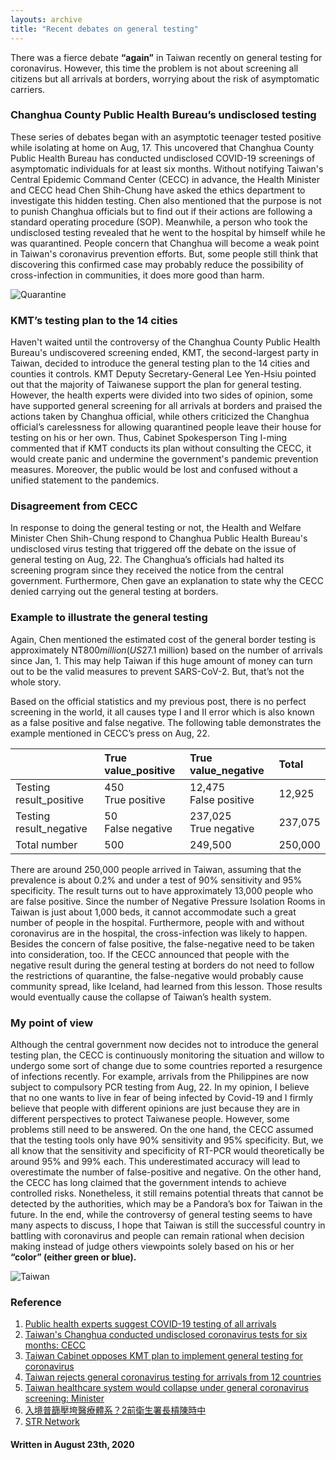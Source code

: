 ```yaml
---
layouts: archive
title: "Recent debates on general testing"
---
```

There was a fierce debate **“again”** in Taiwan recently on general testing for coronavirus. However, this time the problem is not about screening all citizens but all arrivals at borders, worrying about the risk of asymptomatic carriers.

### Changhua County Public Health Bureau’s undisclosed testing
These series of debates began with an asymptotic teenager tested positive while 
isolating at home on Aug, 17. This uncovered that Changhua County Public Health Bureau has conducted undisclosed COVID-19 screenings of asymptomatic individuals for at least six months. Without notifying Taiwan's Central Epidemic Command Center (CECC) in advance, the Health Minister and CECC head Chen Shih-Chung have asked the ethics department to investigate this hidden testing. Chen also mentioned that the purpose is not to punish Changhua officials but to find out if their actions are following a standard operating procedure (SOP). Meanwhile, a person who took the undisclosed testing revealed that he went to the hospital by himself while he was quarantined. People concern that Changhua will become a weak point in Taiwan's coronavirus prevention efforts. 
But, some people still think that discovering this confirmed case may probably reduce the possibility of cross-infection in communities, it does more good than harm.

![Quarantine]( https://media.giphy.com/media/eKJ6L7hxdN1DYVKLkK/giphy.gif)

### KMT’s testing plan to the 14 cities
Haven't waited until the controversy of the Changhua County Public Health Bureau's undiscovered screening ended, KMT, the second-largest party in Taiwan, decided to introduce the general testing plan to the 14 cities and counties it controls. KMT Deputy Secretary-General Lee Yen-Hsiu pointed out that the majority of Taiwanese support the plan for general testing. However, the health experts were divided into two sides of opinion, some have supported general screening for all arrivals at borders and praised the actions taken by Changhua official, while others criticized the Changhua official’s carelessness for allowing quarantined people leave their house for testing on his or her own. Thus, Cabinet Spokesperson Ting I-ming commented that if KMT conducts its plan without consulting the CECC, it would create panic and undermine the government's pandemic prevention measures. Moreover, the public would be lost and confused without a unified statement to the pandemics.

### Disagreement from CECC
In response to doing the general testing or not, the Health and Welfare Minister Chen Shih-Chung respond to Changhua Public Health Bureau's undisclosed virus testing that triggered off the debate on the issue of general testing on Aug, 22. The Changhua’s officials had halted its screening program since they received the notice from the central government. Furthermore, Chen gave an explanation to state why the CECC denied carrying out the general testing at borders.

### Example to illustrate the general testing
Again, Chen mentioned the estimated cost of the general border testing is approximately NT$800 million (US$27.1 million) based on the number of arrivals since Jan, 1. This may help Taiwan if this huge amount of money can turn out to be the valid measures to prevent SARS-CoV-2. But, that’s not the whole story. 

Based on the official statistics and my previous post, there is no perfect screening in the world, it all causes type I and II error which is also known as a false positive and false negative. The following table demonstrates the example mentioned in CECC’s press on Aug, 22.

|  |True value_positive | True value_negative | Total|
| :----------------------------- | :------------ | :------------ |:------- |
| Testing result_positive | 450 <br /> True positive | 12,475 <br /> False positive | 12,925 | 
| Testing result_negative | 50 <br /> False negative | 237,025 <br /> True negative | 237,075 |
| Total number| 500 | 249,500 | 250,000| 

There are around 250,000 people arrived in Taiwan, assuming that the prevalence is about 0.2% and under a test of 90% sensitivity and 95% specificity. The result turns out to have approximately 13,000 people who are false positive. Since the number of Negative Pressure Isolation Rooms in Taiwan is just about 1,000 beds, it cannot accommodate such a great number of people in the hospital. Furthermore, people with and without coronavirus are in the hospital, the cross-infection was likely to happen. 
Besides the concern of false positive, the false-negative need to be taken into consideration, too. If the CECC announced that people with the negative result during the general testing at borders do not need to follow the restrictions of quarantine, the false-negative would probably cause community spread, like Iceland, had learned from this lesson.
Those results would eventually cause the collapse of Taiwan’s health system.

### My point of view
Although the central government now decides not to introduce the general testing plan, the CECC is continuously monitoring the situation and willow to undergo some sort of change due to some countries reported a resurgence of infections recently. For example, arrivals from the Philippines are now subject to compulsory PCR testing from Aug, 22. In my opinion, I believe that no one wants to live in fear of being infected by Covid-19 and I firmly believe that people with different opinions are just because they are in different perspectives to protect Taiwanese people. However, some problems still need to be answered. On the one hand, the CECC assumed that the testing tools only have 90% sensitivity and 95% specificity. But, we all know that the sensitivity and specificity of RT-PCR would theoretically be around 95% and 99% each. This underestimated accuracy will lead to overestimate the number of false-positive and negative. On the other hand, the CECC has long claimed that the government intends to achieve controlled risks. Nonetheless, it still remains potential threats that cannot be detected by the authorities, which may be a Pandora’s box for Taiwan in the future.
In the end, while the controversy of general testing seems to have many aspects to discuss, I hope that Taiwan is still the successful country in battling with coronavirus and people can remain rational when decision making instead of judge others viewpoints solely based on his or her **“color” (either green or blue).**

![Taiwan](https://media.giphy.com/media/Uqf2XQRtBnOxzv4gYm/giphy.gif)

### Reference
1. [Public health experts suggest COVID-19 testing of all arrivals]( https://focustaiwan.tw/society/202006290013)
2. [Taiwan's Changhua conducted undisclosed coronavirus tests for six months: CECC]( https://www.taiwannews.com.tw/en/news/3991295)
3. [Taiwan Cabinet opposes KMT plan to implement general testing for coronavirus]( https://www.taiwannews.com.tw/en/news/3992775)
4. [Taiwan rejects general coronavirus testing for arrivals from 12 countries]( https://www.taiwannews.com.tw/en/news/3991369)
5. [Taiwan healthcare system would collapse under general coronavirus screening: Minister]( https://www.taiwannews.com.tw/en/news/3992897) 
6. [入境普篩壓垮醫療體系？2前衛生署長槓陳時中]( https://www.google.com.tw/amp/s/udn.com/news/amp/story/121594/4803097)
7. [STR Network](https://giphy.com/STRnetwork)

#### Written in August 23th, 2020
